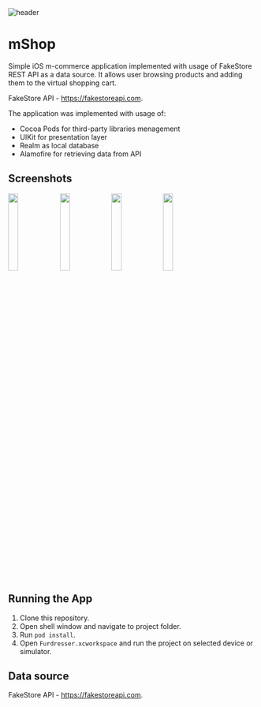 <img alt="header" src="https://user-images.githubusercontent.com/56322245/197598186-1db49c82-babb-481b-a8a8-bf58e6d2ce0f.png">

# mShop

Simple iOS m-commerce application implemented with usage of FakeStore REST API as a data source. It allows user browsing products and adding them to the virtual shopping cart.

FakeStore API - https://fakestoreapi.com. 

The application was implemented with usage of:
- Cocoa Pods for third-party libraries menagement
- UIKit for presentation layer
- Realm as local database
- Alamofire for retrieving data from API

## Screenshots

<img width=20% src="https://user-images.githubusercontent.com/56322245/197600573-313fba4c-e5af-46ef-b618-982ede70f9e4.png"> <img width=20% src="https://user-images.githubusercontent.com/56322245/197600618-4d9b6394-3ee6-402f-9c76-bd58cec166d4.png">
<img width=20% src="https://user-images.githubusercontent.com/56322245/197600669-17a4f50f-8924-465e-aeea-aeebcbb884ac.png"> <img width=20% src="https://user-images.githubusercontent.com/56322245/197600699-b2bd473a-735a-4088-a275-b4d6555afa2d.png">


## Running the App

1. Clone this repository.
1. Open shell window and navigate to project folder.
1. Run `pod install`.
1. Open `Furdresser.xcworkspace` and run the project on selected device or simulator.

## Data source

FakeStore API - https://fakestoreapi.com. 
